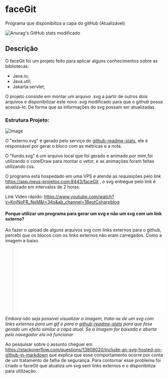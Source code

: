 # faceGit
Programa que disponibiliza a capa do gitHub (Atualizável)

![Anurag's GitHub stats modificado](http://app.meus-projetos.com:8080/faceGit/)

## Descrição
O faceGit foi um projeto feito para aplicar alguns conhecimentos sobre as bibliotecas:
* Java.io;
* Java.util;
* Jakarta.servlet;

O projeto consiste em montar um arquivo .svg a partir de outros dois arquivos e disponibilizar este novo .svg modificado para que o github possa acessá-lo. De forma que as informações do svg possam ser atualizadas.


### Estrutura Projeto:
![image](https://user-images.githubusercontent.com/58126683/123556554-3459cf80-d762-11eb-93cc-7599faa24db7.png)

O "externo.svg" é gerado pelo serviço do [github-readme-stats](https://github.com/anuraghazra/github-readme-stats), ele é responsável por gerar o bloco com as métricas e a nota.

O "fundo.svg" é um arquivo local que foi gerado e animado por mim,foi utilizando o corelDraw para montar o vetor, e as animações foram feitas utilizando css.

O programa está hospedado em uma VPS e atende as requisições pelo link https://app.meus-projetos.com:8443/faceGit , o svg entregue pelo link é atualizado em intervalos de 2 horas.

Link Vídeo rápido:
https://www.youtube.com/watch?v=KnjNoFR_NsM&t=34s&ab_channel=1BestCsharpblog




#### Porque utilizar um programa para gerar um svg e não um svg com um link externo?
Ao fazer o upload de alguns arquivos svg com links externos para o github, percebi que os blocos com os links externos não eram carregados. Como a imagem a baixo.

> ![Anurag's GitHub stats modificado](https://raw.githubusercontent.com/MaykiSantos/MaykiSantos/df90a46ff95cb2c537963b5feadee252b4b4d4d5/img/arquivo-com-links-externos.svg)

*Embora não seja possível visualizar a imagem, trata-se de um svg com links externos para um gif e para o [github-readme-stats](https://github.com/anuraghazra/github-readme-stats) para que fose gerado um efeito similar a capa atual. Se a imagem for baixada e aberta pelo navegador ela irá funcionar*

Ao pesquisar sobre o assunto cheguei em https://stackoverflow.com/questions/13808020/include-an-svg-hosted-on-github-in-markdown que explica que esse comportamento ocorre por conta de um tratamento de falha de segurança. Para contornar esse problema foi criado o faceGit que atualiza um svg sem links externos e o disponibiliza para utilização.
